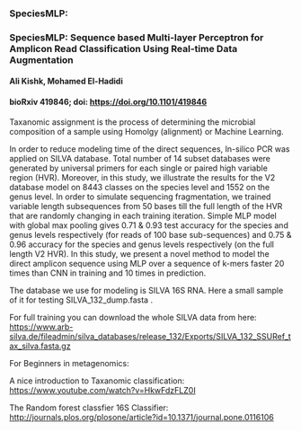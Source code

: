 ### SpeciesMLP: 
### SpeciesMLP: Sequence based Multi-layer Perceptron for Amplicon Read Classification Using Real-time Data Augmentation
#### Ali Kishk, Mohamed El-Hadidi
#### bioRxiv 419846; doi: https://doi.org/10.1101/419846

Taxanomic assignment is the process of determining the microbial composition  of a sample using Homolgy (alignment) or Machine Learning.

In order to reduce modeling time of the direct sequences, In-silico PCR was applied on SILVA database. Total number of 14 subset databases were generated by universal primers for each single or paired high variable region (HVR). Moreover, in this study, we illustrate the results for the V2 database model on 8443 classes on the species level and 1552 on the genus level. In order to simulate sequencing fragmentation, we trained variable length subsequences from 50 bases till the full length of the HVR that are randomly changing in each training iteration. Simple MLP model with global max pooling gives 0.71 & 0.93 test accuracy for the species and genus levels respectively (for reads of 100 base sub-sequences) and 0.75 & 0.96 accuracy for the species and genus levels respectively (on the full length V2 HVR). In this study, we present a novel method to model the direct amplicon sequence using MLP over a sequence of k-mers faster 20 times than CNN in training and 10 times in prediction.


The database we use for modeling is SILVA 16S RNA.
Here a small sample of it for testing SILVA_132_dump.fasta .

For full training you can download the whole SILVA data from here:
https://www.arb-silva.de/fileadmin/silva_databases/release_132/Exports/SILVA_132_SSURef_tax_silva.fasta.gz

For Beginners in metagenomics:

A nice introduction to Taxanomic classification:
https://www.youtube.com/watch?v=HkwFdzFLZ0I

The Random forest classfier 16S Classifier:
http://journals.plos.org/plosone/article?id=10.1371/journal.pone.0116106
